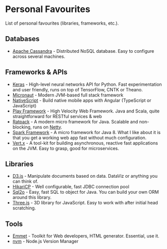 # Personal Favourites

List of personal favourites (libraries, frameworks, etc.).

## Databases

* [Apache Cassandra](https://cassandra.apache.org/) - Distributed NoSQL database. Easy to configure across several machines.

## Frameworks & APIs

* [Keras](https://keras.io) - High-level neural networks API for Python. Fast experimentation and user friendly, runs on top of TensorFlow, CNTK or Theano.
* [Micronaut](http://micronaut.io/) - Modern JVM-based full stack framework
* [NativeScript](https://nativescript.org) - Build native mobile apps with Angular (TypeScript or JavaScript)
* [Play Framework](https://playframework.com/) - High Velocity Web Framework. Java and Scala, quite straightforward for RESTful services & web
* [Ratpack](https://ratpack.io/) - A modern micro framework for Java. Scalable and non-blocking, runs on [Netty](http://netty.io/).
* [Spark Framework](http://sparkjava.com) - A micro framework for Java 8. What I like about it is that you get a working web app fast without much configuration.
* [Vert.x](http://vertx.io/) - A tool-kit for building asynchronous, reactive fast applications on the JVM. Easy to grasp, good for microservices.

## Libraries

* [D3.js](https://d3js.org) - Manipulate documents based on data. DataViz or anything you can think of.
* [HikariCP](https://brettwooldridge.github.io/HikariCP/) - Well configurable, fast JDBC connection pool
* [Sql2o](https://www.sql2o.org/) - Easy, fast SQL to object for Java. You can build your own ORM around this library.
* [Three.js](https://threejs.org) - 3D library for JavaScript. Easy to work with after initial head scratching.

## Tools

* [Emmet](https://emmet.io) - Toolkit for Web developers, HTML generator. Essential, use it.
* [nvm](https://github.com/creationix/nvm) - Node.js Version Manager